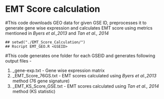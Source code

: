 # EMT Score calculation 

#This code downloads GEO data for given GSE ID, preprocesses it to generate gene wise expression and  calculates EMT score using metrics mentioned in *Byers et al.,2013* and *Tan et al., 2014*


	## setwd("./EMT_Score_Calculation/")
	## Rscript EMT_GEO.R <GSEID>

#This code generates one folder for each GSEID and generates following output files -
1. <GSEID>_gene-exp.txt - Gene wise expression matrix
2. <GSEID>_EMT_Score_76GS.txt - EMT scores calculated using *Byers et al.,2013* method (76 gene signature)
3. <GSEID>_EMT_KS_Score_GSE.txt - EMT scores calculated using *Tan et al., 2014* method (KS statistic)
